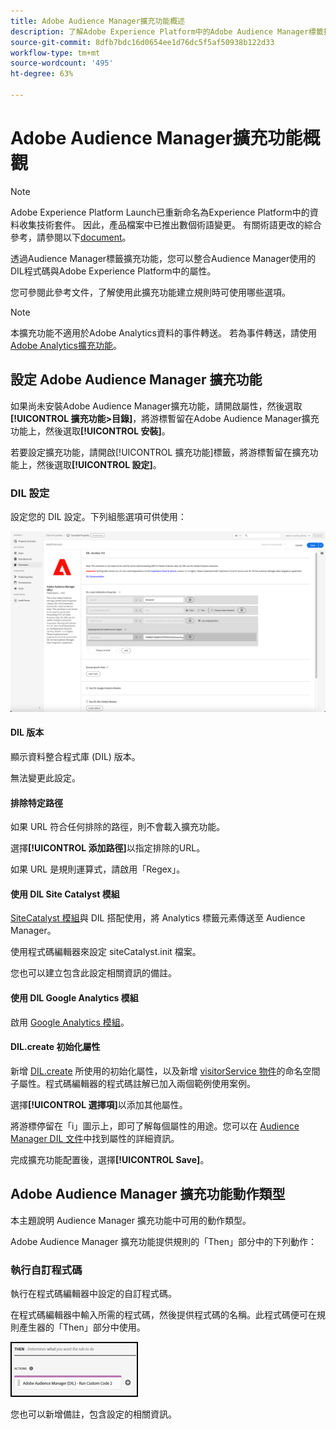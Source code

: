 ```yaml
---
title: Adobe Audience Manager擴充功能概述
description: 了解Adobe Experience Platform中的Adobe Audience Manager標籤擴充功能。
source-git-commit: 8dfb7bdc16d0654ee1d76dc5f5af50938b122d33
workflow-type: tm+mt
source-wordcount: '495'
ht-degree: 63%

---
```


# Adobe Audience Manager擴充功能概觀

>[!NOTE]
>
>Adobe Experience Platform Launch已重新命名為Experience Platform中的資料收集技術套件。 因此，產品檔案中已推出數個術語變更。 有關術語更改的綜合參考，請參閱以下[document](../../../term-updates.md)。

透過Audience Manager標籤擴充功能，您可以整合Audience Manager使用的DIL程式碼與Adobe Experience Platform中的屬性。

您可參閱此參考文件，了解使用此擴充功能建立規則時可使用哪些選項。

>[!NOTE]
>
>本擴充功能不適用於Adobe Analytics資料的事件轉送。 若為事件轉送，請使用[Adobe Analytics擴充功能](../analytics/overview.md)。

## 設定 Adobe Audience Manager 擴充功能

如果尚未安裝Adobe Audience Manager擴充功能，請開啟屬性，然後選取&#x200B;**[!UICONTROL 擴充功能>目錄]**，將游標暫留在Adobe Audience Manager擴充功能上，然後選取&#x200B;**[!UICONTROL 安裝]**。

若要設定擴充功能，請開啟[!UICONTROL 擴充功能]標籤，將游標暫留在擴充功能上，然後選取&#x200B;**[!UICONTROL 設定]**。

### DIL 設定

設定您的 DIL 設定。下列組態選項可供使用：

![](../../../images/ext-aam-config.png)

#### DIL 版本

顯示資料整合程式庫 (DIL) 版本。

無法變更此設定。

#### 排除特定路徑

如果 URL 符合任何排除的路徑，則不會載入擴充功能。

選擇&#x200B;**[!UICONTROL 添加路徑]**&#x200B;以指定排除的URL。

如果 URL 是規則運算式，請啟用「Regex」。

#### 使用 DIL Site Catalyst 模組

[SiteCatalyst 模組](https://experiencecloud.adobe.com/resources/help/en_US/aam/r_dil_sc_init.html)與 DIL 搭配使用，將 Analytics 標籤元素傳送至 Audience Manager。

使用程式碼編輯器來設定 siteCatalyst.init 檔案。

您也可以建立包含此設定相關資訊的備註。

#### 使用 DIL Google Analytics 模組

啟用 [Google Analytics 模組](https://experiencecloud.adobe.com/resources/help/en_US/aam/dil-google-universal-analytics.html)。

#### DIL.create 初始化屬性

新增 [DIL.create](https://experiencecloud.adobe.com/resources/help/en_US/aam/r_dil_create.html) 所使用的初始化屬性，以及新增 [visitorService 物件](https://experiencecloud.adobe.com/resources/help/en_US/aam/r_dil_visitor_service.html)的命名空間子屬性。程式碼編輯器的程式碼註解已加入兩個範例使用案例。

選擇&#x200B;**[!UICONTROL 選擇項]**&#x200B;以添加其他屬性。

將游標停留在「i」圖示上，即可了解每個屬性的用途。您可以在 [Audience Manager DIL 文件](https://experiencecloud.adobe.com/resources/help/en_US/aam/r_dil_create.html)中找到屬性的詳細資訊。

完成擴充功能配置後，選擇&#x200B;**[!UICONTROL Save]**。

## Adobe Audience Manager 擴充功能動作類型

本主題說明 Audience Manager 擴充功能中可用的動作類型。

Adobe Audience Manager 擴充功能提供規則的「Then」部分中的下列動作：

### 執行自訂程式碼

執行在程式碼編輯器中設定的自訂程式碼。

在程式碼編輯器中輸入所需的程式碼，然後提供程式碼的名稱。此程式碼便可在規則產生器的「Then」部分中使用。

![](../../../images/ext-aam-then.png)

您也可以新增備註，包含設定的相關資訊。
